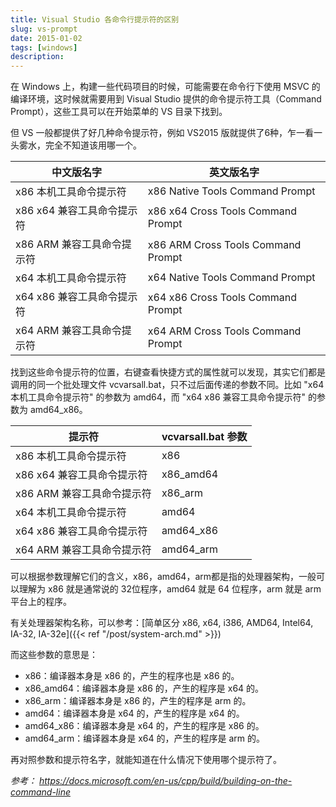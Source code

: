 ```yaml
---
title: Visual Studio 各命令行提示符的区别
slug: vs-prompt
date: 2015-01-02
tags: [windows]
description: 
---
```


在 Windows 上，构建一些代码项目的时候，可能需要在命令行下使用 MSVC 的编译环境，这时候就需要用到 Visual Studio 提供的命令提示符工具（Command Prompt），这些工具可以在开始菜单的 VS 目录下找到。

但 VS 一般都提供了好几种命令提示符，例如 VS2015 版就提供了6种，乍一看一头雾水，完全不知道该用哪一个。

| 中文版名字 | 英文版名字 | 
| --------  | -------- |
| x86 本机工具命令提示符 | x86 Native Tools Command Prompt |
| x86 x64 兼容工具命令提示符 | x86 x64 Cross Tools Command Prompt |
| x86 ARM 兼容工具命令提示符 | x86 ARM Cross Tools Command Prompt |
| x64 本机工具命令提示符 | x64 Native Tools Command Prompt |
| x64 x86 兼容工具命令提示符 | x64 x86 Cross Tools Command Prompt |
| x64 ARM 兼容工具命令提示符 | x64 ARM Cross Tools Command Prompt |

找到这些命令提示符的位置，右键查看快捷方式的属性就可以发现，其实它们都是调用的同一个批处理文件 vcvarsall.bat，只不过后面传递的参数不同。比如 "x64 本机工具命令提示符" 的参数为 amd64，而 "x64 x86 兼容工具命令提示符" 的参数为 amd64_x86。

| 提示符 | vcvarsall.bat 参数 | 
| --------  | -------- |
| x86 本机工具命令提示符 | x86 |
| x86 x64 兼容工具命令提示符 | x86_amd64 |
| x86 ARM 兼容工具命令提示符 | x86_arm |
| x64 本机工具命令提示符 | amd64 |
| x64 x86 兼容工具命令提示符 | amd64_x86 |
| x64 ARM 兼容工具命令提示符 | amd64_arm |

可以根据参数理解它们的含义，x86，amd64，arm都是指的处理器架构，一般可以理解为 x86 就是通常说的 32位程序，amd64 就是 64 位程序，arm 就是 arm 平台上的程序。

有关处理器架构名称，可以参考：[简单区分 x86, x64, i386, AMD64, Intel64, IA-32, IA-32e]({{< ref "/post/system-arch.md" >}})

而这些参数的意思是：

- x86：编译器本身是 x86 的，产生的程序也是 x86 的。
- x86_amd64：编译器本身是 x86 的，产生的程序是 x64 的。
- x86_arm：编译器本身是 x86 的，产生的程序是 arm 的。
- amd64：编译器本身是 x64 的，产生的程序是 x64 的。
- amd64_x86：编译器本身是 x64 的，产生的程序是 x86 的。
- amd64_arm：编译器本身是 x64 的，产生的程序是 arm 的。


再对照参数和提示符名字，就能知道在什么情况下使用哪个提示符了。


*参考： https://docs.microsoft.com/en-us/cpp/build/building-on-the-command-line*